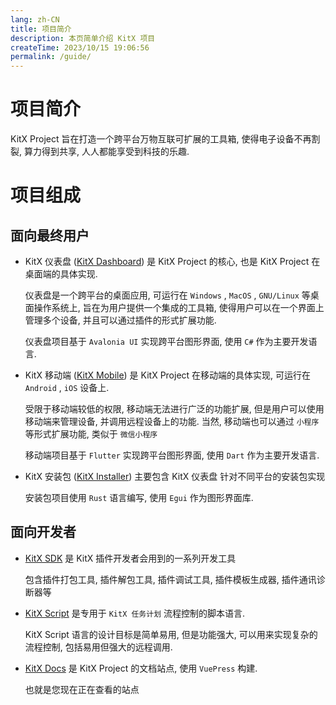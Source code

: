 ```yaml
---
lang: zh-CN
title: 项目简介
description: 本页简单介绍 KitX 项目
createTime: 2023/10/15 19:06:56
permalink: /guide/
---
```


# 项目简介

KitX Project 旨在打造一个跨平台万物互联可扩展的工具箱, 使得电子设备不再割裂, 算力得到共享, 人人都能享受到科技的乐趣.

# 项目组成

## 面向最终用户

- KitX 仪表盘 ([KitX Dashboard](https://github.com/Crequency/KitX-Dashboard)) 是 KitX Project 的核心, 也是 KitX Project 在桌面端的具体实现.

  仪表盘是一个跨平台的桌面应用, 可运行在 `Windows` , `MacOS` , `GNU/Linux` 等桌面操作系统上,
  旨在为用户提供一个集成的工具箱, 使得用户可以在一个界面上管理多个设备, 并且可以通过插件的形式扩展功能.

  仪表盘项目基于 `Avalonia UI` 实现跨平台图形界面, 使用 `C#` 作为主要开发语言.

- KitX 移动端 ([KitX Mobile](https://github.com/Crequency/KitX-Mobile)) 是 KitX Project 在移动端的具体实现, 可运行在 `Android` , `iOS` 设备上.

  受限于移动端较低的权限, 移动端无法进行广泛的功能扩展, 但是用户可以使用移动端来管理设备, 并调用远程设备上的功能.
  当然, 移动端也可以通过 `小程序` 等形式扩展功能, 类似于 `微信小程序`

  移动端项目基于 `Flutter` 实现跨平台图形界面, 使用 `Dart` 作为主要开发语言.

- KitX 安装包 ([KitX Installer](https://github.com/Crequency/KitX-Installer)) 主要包含 KitX 仪表盘 针对不同平台的安装包实现

  安装包项目使用 `Rust` 语言编写, 使用 `Egui` 作为图形界面库.

## 面向开发者

- [KitX SDK](https://github.com/Crequency/KitX-SDK) 是 KitX 插件开发者会用到的一系列开发工具

  包含插件打包工具, 插件解包工具, 插件调试工具, 插件模板生成器, 插件通讯诊断器等

- [KitX Script](https://github.com/Crequency/KitX-Script) 是专用于 `KitX 任务计划` 流程控制的脚本语言.

  KitX Script 语言的设计目标是简单易用, 但是功能强大, 可以用来实现复杂的流程控制, 包括易用但强大的远程调用.

- [KitX Docs](https://github.com/Crequency/KitX-Docs) 是 KitX Project 的文档站点, 使用 `VuePress` 构建.

  也就是您现在正在查看的站点


